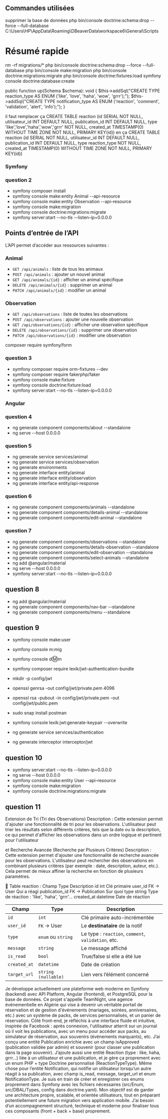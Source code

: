 
## Commandes utilisées
supprimer la base de données php bin/console doctrine:schema:drop --force --full-database
C:\Users\HP\AppData\Roaming\DBeaverData\workspace6\General\Scripts
# Résumé rapide 
rm -rf migrations/*
php bin/console doctrine:schema:drop --force --full-database
php bin/console make:migration
php bin/console doctrine:migrations:migrate
php bin/console doctrine:fixtures:load
symfony console doctrine:database:create

public function up(Schema $schema): void
{
$this->addSql("CREATE TYPE reaction_type AS ENUM ('like', 'love', 'haha', 'wow', 'grrr');");
$this->addSql("CREATE TYPE notification_type AS ENUM ('reaction', 'comment', 'validation', 'alert', 'info');");
}

il faut remplacer ça CREATE TABLE reaction (id SERIAL NOT NULL, utilisateur_id INT DEFAULT NULL, publication_id INT DEFAULT NULL, type 'like','love','haha','wow','grrr' NOT NULL, created_at TIMESTAMP(0) WITHOUT TIME ZONE NOT NULL, PRIMARY KEY(id))
 en ça  CREATE TABLE reaction (id SERIAL NOT NULL, utilisateur_id INT DEFAULT NULL, publication_id INT DEFAULT NULL, type reaction_type NOT NULL, created_at TIMESTAMP(0) WITHOUT TIME ZONE NOT NULL, PRIMARY KEY(id))

### Symfony
### question 2
- symfony composer install
- symfony console make:entity Animal --api-resource
- symfony console make:entity Observation --api-resource
- symfony console make:migration
- symfony console doctrine:migrations:migrate
- symfony server:start --no-tls --listen-ip=0.0.0.0

## Points d’entrée de l’API

L’API permet d’accéder aux ressources suivantes :

### Animal

- `GET /api/animals` : liste de tous les animaux    
- `POST /api/animals` : ajouter un nouvel animal
- `GET /api/animals/{id}` : afficher un animal spécifique
- `DELETE /api/animals/{id}` : supprimer un animal
- `PATCH /api/animals/{id}` : modifier un animal

### Observation

- `GET /api/observations` : liste de toutes les observations
- `POST /api/observations` : ajouter une nouvelle observation
- `GET /api/observations/{id}` : afficher une observation spécifique
- `DELETE /api/observations/{id}` : supprimer une observation
- `PATCH /api/observations/{id}` : modifier une observation


composer require symfony/form 
### question 3
- symfony composer require orm-fixtures --dev
- symfony composer require fakerphp/faker
- symfony console make:fixture
- symfony console doctrine:fixture:load
- symfony server:start --no-tls --listen-ip=0.0.0.0

### Angular

### question 4
- ng generate component components/about --standalone
- ng serve --host 0.0.0.0

### question 5
- ng generate service services/animal
- ng generate service services/observation
- ng generate environments
- ng generate interface entity/animal
- ng generate interface entity/observation
- ng generate interface entity/api-response


### question 6
- ng generate component components/animals --standalone
- ng generate component components/details-animal --standalone
- ng generate component components/edit-animal --standalone


### question 7
- ng generate component components/observations --standalone
- ng generate component components/details-observation --standalone
- ng generate component components/edit-observation --standalone
- ng generate component components/select-animals --standalone
- ng add @angular/material
- ng serve --host 0.0.0.0
- symfony server:start --no-tls --listen-ip=0.0.0.0

## question 8
- ng add @angular/material
- ng generate component components/nav-bar --standalone
- ng generate component components/menu --standalone

## question 9
- symfony console make:user
- symfony console m:mig
- symfony console d:m:m
- symfony composer require lexik/jwt-authentication-bundle
- mkdir -p config/jwt 
- openssl genrsa -out config/jwt/private.pem 4096
- openssl rsa -pubout -in config/jwt/private.pem -out config/jwt/public.pem

- sudo snap install postman
- symfony console lexik:jwt:generate-keypair --overwrite
- ng generate service services/authentication
- ng generate interceptor interceptor/jwt

## question 10
- symfony server:start --no-tls --listen-ip=0.0.0.0
- ng serve --host 0.0.0.0
- symfony console make:entity User --api-resource
- symfony console make:migration
- symfony console doctrine:migrations:migrate

## question 11
Extension de Tri (Tri des Observations)
Description : Cette extension permet d'ajouter une fonctionnalité de tri pour les observations.
L'utilisateur peut trier les résultats selon différents critères, tels que la date ou la description,
ce qui permet d'afficher les observations dans un ordre logique et pertinent pour l'utilisateur


et Recherche Avancée (Recherche par Plusieurs Critères)
Description : Cette extension permet d'ajouter une fonctionnalité de recherche avancée pour les observations.
L'utilisateur peut rechercher des observations en combinant plusieurs critères (par exemple : date, description, auteur, etc.).
Cela permet de mieux affiner la recherche en fonction de plusieurs paramètres.




🔧 Table reaction :
Champ	Type	Description
id	int	Clé primaire
user_id	FK → User	Qui a réagi
publication_id	FK → Publication	Sur quoi
type	string	Type de réaction : 'like', 'haha', 'grrr'...
created_at	datetime	Date de réaction


| Champ        | Type                | Description                                         |
| ------------ | ------------------- | --------------------------------------------------- |
| `id`         | `int`               | Clé primaire auto-incrémentée                       |
| `user_id`    | `FK` → User         | Le **destinataire** de la notif                     |
| `type`       | `enum` ou `string`  | Le type : `reaction`, `comment`, `validation`, etc. |
| `message`    | `string`            | Le message affiché                                  |
| `is_read`    | `bool`              | True/false si elle a été lue                        |
| `created_at` | `datetime`          | Date de création                                    |
| `target_url` | `string (nullable)` | Lien vers l’élément concerné                        |



Je développe actuellement une plateforme web moderne en Symfony (backend) avec API Platform, Angular (frontend), 
et PostgreSQL pour la base de données. Ce projet s'appelle TeamNight, une agence événementielle en Algérie qui vise
à devenir un véritable portail de réservation et de gestion d'événements (mariages, soirées, anniversaires, etc.) 
avec un système de packs, de services personnalisés, et un panier de réservation. Côté front-end, je réfléchis à 
une interface fluide et intuitive, inspirée de Facebook : après connexion, l'utilisateur atterrit sur un journal 
où il voit les publications, avec un menu pour accéder aux packs, au simulateur de réservation, aux souvenirs 
(événements marquants), etc. J’ai conçu une entité Publication enrichie avec un champ isApproved (publication validée par admin)
et souvenir (pour classer une publication dans la page souvenir). J’ajoute aussi une entité Reaction (type : like, haha, grrr...)
liée à un utilisateur et une publication, et je gère ça proprement avec un enum PHP + type Doctrine personnalisé 
(ReactionTypeType). Même chose pour l’entité Notification, qui notifie un utilisateur lorsqu’un autre réagit à sa 
publication, avec champ is_read, message, target_url et enum NotificationType. Je suis en train de créer et 
enregistrer ces enums proprement dans Symfony avec les fichiers nécessaires (src/Enum, src/DBAL/Types, config 
dans doctrine.yaml). Mon objectif est de garder une architecture propre, scalable, et orientée utilisateurs, 
tout en préparant potentiellement une future migration vers application mobile. J’ai besoin d’un accompagnement 
structuré, technique et moderne pour finaliser tous ces composants (front + back + base) proprement.